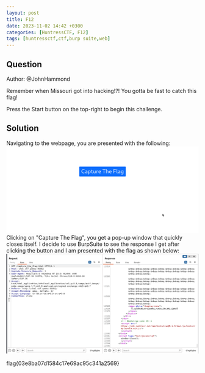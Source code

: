 ```yaml
---
layout: post
title: F12
date: 2023-11-02 14:42 +0300
categories: [HuntressCTF, F12]
tags: [huntressctf,ctf,burp suite,web]
---
```

## Question
Author: @JohnHammond

Remember when Missouri got into hacking!?! You gotta be fast to catch this flag!

Press the Start button on the top-right to begin this challenge.

## Solution
Navigating to the webpage, you are presented with the following:
![Alt text](/assets/CTFs-main/HuntressCTF/F12/webpage.png)
Clicking on "Capture The Flag", you get a pop-up window that quickly closes itself.
I decide to use BurpSuite to see the response I get after clicking the button and I am presented with the flag as shown below:
![Alt text](/assets/CTFs-main/HuntressCTF/F12/flag.png)

flag{03e8ba07d1584c17e69ac95c341a2569}